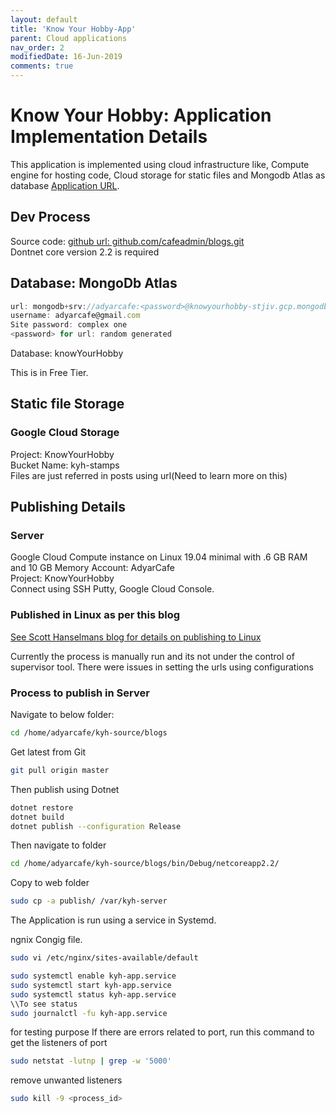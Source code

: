 ```yaml
---
layout: default
title: 'Know Your Hobby-App'
parent: Cloud applications
nav_order: 2
modifiedDate: 16-Jun-2019
comments: true
---
```


# Know Your Hobby: Application Implementation Details

This application is implemented using cloud infrastructure like, Compute engine for hosting code, Cloud storage for static files and Mongodb Atlas as database
[Application URL](http://104.198.237.203/).

## Dev Process

Source code: [github url: github.com/cafeadmin/blogs.git](https://github.com/cafeadmin/blogs.git)  
Dontnet core version 2.2 is required

## Database: MongoDb Atlas

```javascript
url: mongodb+srv://adyarcafe:<password>@knowyourhobby-stjiv.gcp.mongodb.net/test?retryWrites=true&w=majority
username: adyarcafe@gmail.com
Site password: complex one
<password> for url: random generated
```

Database:  knowYourHobby  

This is in Free Tier.

## Static file Storage

### Google Cloud Storage

Project: KnowYourHobby  
Bucket Name: kyh-stamps  
Files are just referred in posts using url(Need to learn more on this)

## Publishing Details

### Server

Google Cloud Compute instance on Linux 19.04 minimal with .6 GB RAM and 10 GB Memory
Account: AdyarCafe  
Project: KnowYourHobby  
Connect using SSH Putty, Google Cloud Console.

### Published in Linux as per this blog

[See Scott Hanselmans blog for details on publishing to Linux](https://www.hanselman.com/blog/PublishingAnASPNETCoreWebsiteToACheapLinuxVMHost.aspx)

Currently the process is manually run and its not under the control of supervisor tool.
There were issues in setting the urls using configurations

### Process to publish in Server

Navigate to below folder:

```bash
cd /home/adyarcafe/kyh-source/blogs
```

Get latest from Git

```bash
git pull origin master
```

Then publish using Dotnet

```bash
dotnet restore
dotnet build
dotnet publish --configuration Release
```

Then navigate to folder

```bash
cd /home/adyarcafe/kyh-source/blogs/bin/Debug/netcoreapp2.2/
```

Copy to web folder

```bash
sudo cp -a publish/ /var/kyh-server
```

The Application is run using a service in Systemd. 

ngnix Congig file. 

```bash
sudo vi /etc/nginx/sites-available/default
```

```bash
sudo systemctl enable kyh-app.service
sudo systemctl start kyh-app.service
sudo systemctl status kyh-app.service
\\To see status
sudo journalctl -fu kyh-app.service
```

for testing purpose
If there are errors related to port, run this command to get the listeners of port

```bash
sudo netstat -lutnp | grep -w '5000'
```

remove unwanted listeners

```bash
sudo kill -9 <process_id>
```
